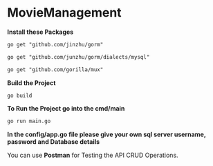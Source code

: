 # MovieManagement

**Install these Packages**
```diff
go get "github.com/jinzhu/gorm"
```
```diff
go get "github.com/junzhu/gorm/dialects/mysql"
```
```diff
go get "github.com/gorilla/mux"
```
**Build the Project**
```diff
go build
```
**To Run the Project go into the cmd/main**
```diff
go run main.go
```

**In the config/app.go file please give your own sql server username, password and Database details**

You can use **Postman** for Testing the API CRUD Operations.
